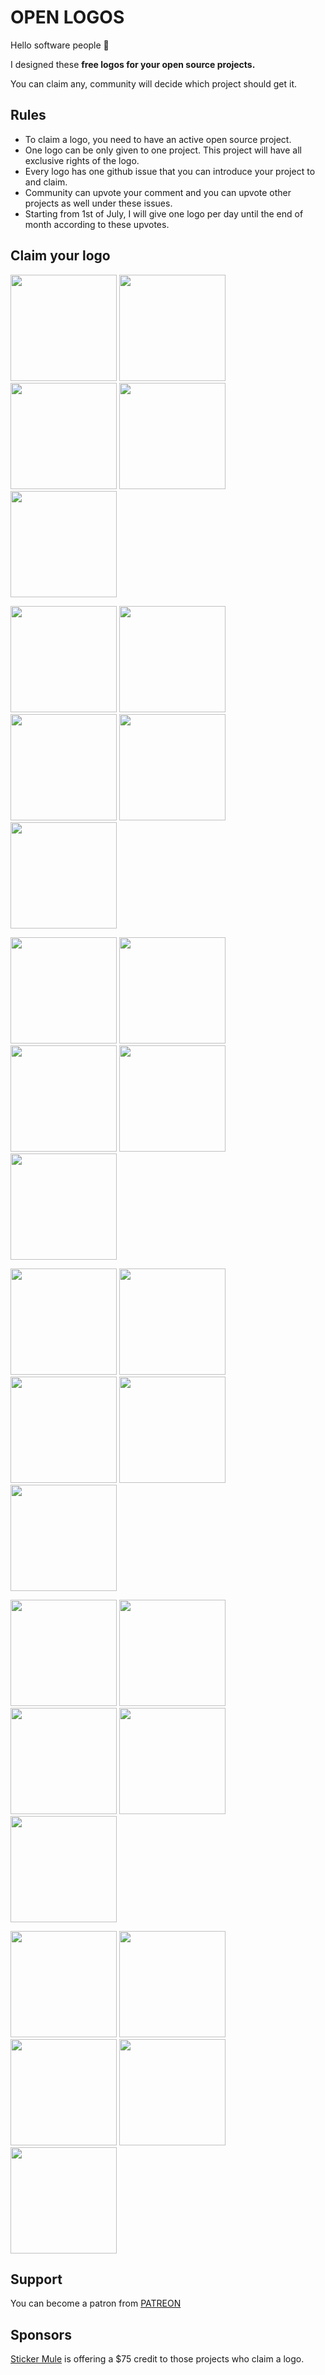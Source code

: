 # OPEN LOGOS

Hello software people 👋

I designed these **free logos for your open source projects.**

You can claim any, community will decide which project should get it.

## Rules
* To claim a logo, you need to have an active open source project.
* One logo can be only given to one project. This project will have all exclusive rights of the logo.
* Every logo has one github issue that you can introduce your project to and claim.
* Community can upvote your comment and you can upvote other projects as well under these issues.
* Starting from 1st of July, I will give one logo per day until the end of month according to these upvotes.

## Claim your logo

[<img src="https://arasatasaygin.github.io/openlogos/logos/morning.jpg" width="170" height="170">](https://github.com/arasatasaygin/openlogos/issues/1)
[<img src="https://arasatasaygin.github.io/openlogos/logos/mr-jumbo.jpg" width="170" height="170">](https://github.com/arasatasaygin/openlogos/issues/2)
[<img src="https://arasatasaygin.github.io/openlogos/logos/gate-keeper.jpg" width="170" height="170">](https://github.com/arasatasaygin/openlogos/issues/3)
[<img src="https://arasatasaygin.github.io/openlogos/logos/quick-fingers.jpg" width="170" height="170">](https://github.com/arasatasaygin/openlogos/issues/4)
[<img src="https://arasatasaygin.github.io/openlogos/logos/hangry-birds.jpg" width="170" height="170">](https://github.com/arasatasaygin/openlogos/issues/5)

[<img src="https://arasatasaygin.github.io/openlogos/logos/kareem.jpg" width="170" height="170">](https://github.com/arasatasaygin/openlogos/issues/6)
[<img src="https://arasatasaygin.github.io/openlogos/logos/foxy.jpg" width="170" height="170">](https://github.com/arasatasaygin/openlogos/issues/7)
[<img src="https://arasatasaygin.github.io/openlogos/logos/speedy.jpg" width="170" height="170">](https://github.com/arasatasaygin/openlogos/issues/8)
[<img src="https://arasatasaygin.github.io/openlogos/logos/flame.jpg" width="170" height="170">](https://github.com/arasatasaygin/openlogos/issues/9)
[<img src="https://arasatasaygin.github.io/openlogos/logos/clique.jpg" width="170" height="170">](https://github.com/arasatasaygin/openlogos/issues/10)

[<img src="https://arasatasaygin.github.io/openlogos/logos/birdangle.jpg" width="170" height="170">](https://github.com/arasatasaygin/openlogos/issues/11)
[<img src="https://arasatasaygin.github.io/openlogos/logos/moby.jpg" width="170" height="170">](https://github.com/arasatasaygin/openlogos/issues/12)
[<img src="https://arasatasaygin.github.io/openlogos/logos/blush.jpg" width="170" height="170">](https://github.com/arasatasaygin/openlogos/issues/13)
[<img src="https://arasatasaygin.github.io/openlogos/logos/neo.jpg" width="170" height="170">](https://github.com/arasatasaygin/openlogos/issues/14)
[<img src="https://arasatasaygin.github.io/openlogos/logos/sage.jpg" width="170" height="170">](https://github.com/arasatasaygin/openlogos/issues/15)

[<img src="https://arasatasaygin.github.io/openlogos/logos/charlie.jpg" width="170" height="170">](https://github.com/arasatasaygin/openlogos/issues/16)
[<img src="https://arasatasaygin.github.io/openlogos/logos/steps.jpg" width="170" height="170">](https://github.com/arasatasaygin/openlogos/issues/17)
[<img src="https://arasatasaygin.github.io/openlogos/logos/the-fall.jpg" width="170" height="170">](https://github.com/arasatasaygin/openlogos/issues/18)
[<img src="https://arasatasaygin.github.io/openlogos/logos/aysha.jpg" width="170" height="170">](https://github.com/arasatasaygin/openlogos/issues/19)
[<img src="https://arasatasaygin.github.io/openlogos/logos/recurse.jpg" width="170" height="170">](https://github.com/arasatasaygin/openlogos/issues/20)

[<img src="https://arasatasaygin.github.io/openlogos/logos/viki.jpg" width="170" height="170">](https://github.com/arasatasaygin/openlogos/issues/21)
[<img src="https://arasatasaygin.github.io/openlogos/logos/im-possible.jpg" width="170" height="170">](https://github.com/arasatasaygin/openlogos/issues/22)
[<img src="https://arasatasaygin.github.io/openlogos/logos/apple.jpg" width="170" height="170">](https://github.com/arasatasaygin/openlogos/issues/23)
[<img src="https://arasatasaygin.github.io/openlogos/logos/globe.jpg" width="170" height="170">](https://github.com/arasatasaygin/openlogos/issues/24)
[<img src="https://arasatasaygin.github.io/openlogos/logos/bug-lock.jpg" width="170" height="170">](https://github.com/arasatasaygin/openlogos/issues/25)

[<img src="https://arasatasaygin.github.io/openlogos/logos/ferdinand.jpg" width="170" height="170">](https://github.com/arasatasaygin/openlogos/issues/26)
[<img src="https://arasatasaygin.github.io/openlogos/logos/rayray.jpg" width="170" height="170">](https://github.com/arasatasaygin/openlogos/issues/27)
[<img src="https://arasatasaygin.github.io/openlogos/logos/inspector.jpg" width="170" height="170">](https://github.com/arasatasaygin/openlogos/issues/28)
[<img src="https://arasatasaygin.github.io/openlogos/logos/cosmos.jpg" width="170" height="170">](https://github.com/arasatasaygin/openlogos/issues/29)
[<img src="https://arasatasaygin.github.io/openlogos/logos/watch-bob.jpg" width="170" height="170">](https://github.com/arasatasaygin/openlogos/issues/30)

## Support
You can become a patron from [PATREON](https://www.patreon.com/arasatasaygin)

## Sponsors
[Sticker Mule](https://mule.to/openlogos) is offering a $75 credit to those projects who claim a logo.
